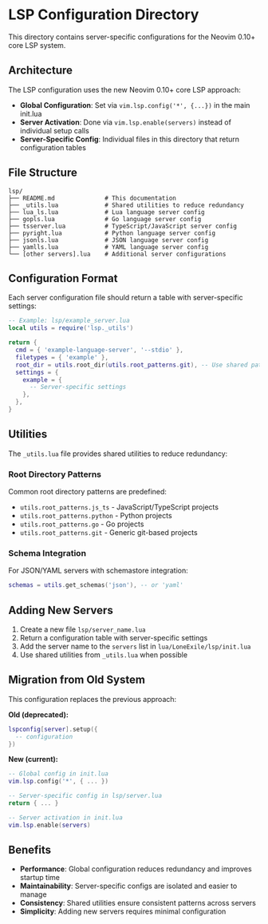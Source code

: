 # LSP Configuration Directory

This directory contains server-specific configurations for the Neovim 0.10+ core LSP system.

## Architecture

The LSP configuration uses the new Neovim 0.10+ core LSP approach:

- **Global Configuration**: Set via `vim.lsp.config('*', {...})` in the main init.lua
- **Server Activation**: Done via `vim.lsp.enable(servers)` instead of individual setup calls
- **Server-Specific Config**: Individual files in this directory that return configuration tables

## File Structure

```
lsp/
├── README.md              # This documentation
├── _utils.lua             # Shared utilities to reduce redundancy
├── lua_ls.lua             # Lua language server config
├── gopls.lua              # Go language server config
├── tsserver.lua           # TypeScript/JavaScript server config
├── pyright.lua            # Python language server config
├── jsonls.lua             # JSON language server config
├── yamlls.lua             # YAML language server config
└── [other servers].lua    # Additional server configurations
```

## Configuration Format

Each server configuration file should return a table with server-specific settings:

```lua
-- Example: lsp/example_server.lua
local utils = require('lsp._utils')

return {
  cmd = { 'example-language-server', '--stdio' },
  filetypes = { 'example' },
  root_dir = utils.root_dir(utils.root_patterns.git), -- Use shared patterns
  settings = {
    example = {
      -- Server-specific settings
    },
  },
}
```

## Utilities

The `_utils.lua` file provides shared utilities to reduce redundancy:

### Root Directory Patterns

Common root directory patterns are predefined:
- `utils.root_patterns.js_ts` - JavaScript/TypeScript projects
- `utils.root_patterns.python` - Python projects  
- `utils.root_patterns.go` - Go projects
- `utils.root_patterns.git` - Generic git-based projects

### Schema Integration

For JSON/YAML servers with schemastore integration:
```lua
schemas = utils.get_schemas('json'), -- or 'yaml'
```

## Adding New Servers

1. Create a new file `lsp/server_name.lua`
2. Return a configuration table with server-specific settings
3. Add the server name to the `servers` list in `lua/LoneExile/lsp/init.lua`
4. Use shared utilities from `_utils.lua` when possible

## Migration from Old System

This configuration replaces the previous approach:

**Old (deprecated):**
```lua
lspconfig[server].setup({
  -- configuration
})
```

**New (current):**
```lua
-- Global config in init.lua
vim.lsp.config('*', { ... })

-- Server-specific config in lsp/server.lua
return { ... }

-- Server activation in init.lua
vim.lsp.enable(servers)
```

## Benefits

- **Performance**: Global configuration reduces redundancy and improves startup time
- **Maintainability**: Server-specific configs are isolated and easier to manage
- **Consistency**: Shared utilities ensure consistent patterns across servers
- **Simplicity**: Adding new servers requires minimal configuration